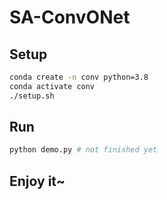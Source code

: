 # SA-ConvONet

## Setup

```bash
conda create -n conv python=3.8
conda activate conv
./setup.sh
```

## Run

```bash
python demo.py # not finished yet
```

## Enjoy it~

